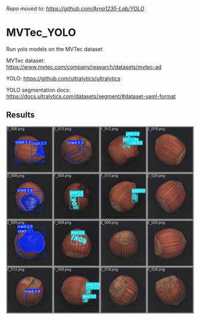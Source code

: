 *Repo moved to: https://github.com/Arno1235-Lab/YOLO*

# MVTec_YOLO
Run yolo models on the MVTec dataset

MVTec dataset: https://www.mvtec.com/company/research/datasets/mvtec-ad

YOLO: https://github.com/ultralytics/ultralytics

YOLO segmentation docs: https://docs.ultralytics.com/datasets/segment/#dataset-yaml-format

## Results

![result](images/val_batch0_pred.jpg)
